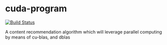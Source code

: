 # cuda-program

[![Build Status](https://travis-ci.org/zacbayhan/cuda-program.svg?branch=master)](https://travis-ci.org/zacbayhan/cuda-program)


A content recommendation algorithm which will leverage parallel computing by means of cu-blas, and dblas
